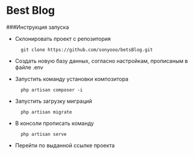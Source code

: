 # Best Blog

###Инструкция запуска

- Склонировать проект с репозитория

        git clone https://github.com/sonyooo/betsBlog.git

- Создать новую базу данных, согласно настройкам, прописаным в файле .env

- Запустить команду установки композитора

        php artisan composer -i

- Запустить загрузку миграций

        php artisan migrate

- В консоли прописать команду

        php artisan serve

- Перейти по выданной ссылке проекта

